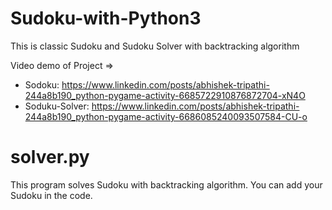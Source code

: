 # Sudoku-with-Python3
This is classic Sudoku and Sudoku Solver with backtracking algorithm

Video demo of Project => 
- Sodoku: https://www.linkedin.com/posts/abhishek-tripathi-244a8b190_python-pygame-activity-6685722910876872704-xN4O
- Soduku-Solver: https://www.linkedin.com/posts/abhishek-tripathi-244a8b190_python-pygame-activity-6686085240093507584-CU-o


# solver.py
This program solves Sudoku with backtracking algorithm. You can add your Sudoku in the code.  
